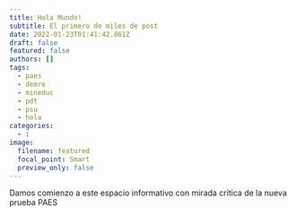 ```yaml
---
title: Hola Mundo!
subtitle: El primero de miles de post
date: 2022-01-23T01:41:42.861Z
draft: false
featured: false
authors: []
tags:
  - paes
  - demre
  - mineduc
  - pdt
  - psu
  - hola
categories:
  - i
image:
  filename: featured
  focal_point: Smart
  preview_only: false
---
```

Damos comienzo a este espacio informativo con mirada crítica de la nueva prueba PAES